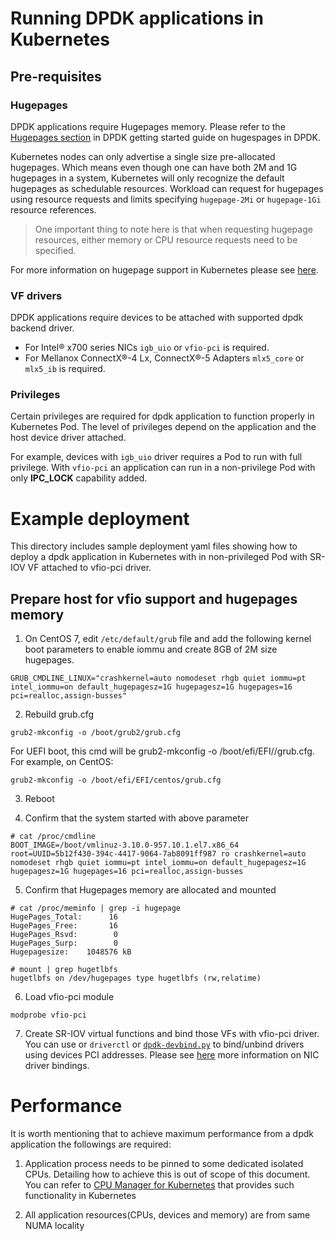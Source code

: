 # Running DPDK applications in Kubernetes

## Pre-requisites

### Hugepages
DPDK applications require Hugepages memory. Please refer to the [Hugepages section](http://doc.dpdk.org/guides/linux_gsg/sys_reqs.html#use-of-hugepages-in-the-linux-environment) in DPDK getting started guide on hugespages in DPDK.

Kubernetes nodes can only advertise a single size pre-allocated hugepages. Which means even though one can have both 2M and 1G hugepages in a system, Kubernetes will only recognize the default hugepages as schedulable resources. Workload can request for hugepages using resource requests and limits specifying `hugepage-2Mi` or `hugepage-1Gi` resource references.

> One important thing to note here is that when requesting hugepage resources, either memory or CPU resource requests need to be specified.

For more information on hugepage support in Kubernetes please see [here](https://kubernetes.io/docs/tasks/manage-hugepages/scheduling-hugepages/).


### VF drivers
DPDK applications require devices to be attached with supported dpdk backend driver.
* For Intel® x700 series NICs `igb_uio` or `vfio-pci` is required.
* For Mellanox ConnectX®-4 Lx, ConnectX®-5 Adapters `mlx5_core` or `mlx5_ib` is required.

### Privileges 
Certain privileges are required for dpdk application to function properly in Kubernetes Pod. The level of privileges depend on the application and the host device driver attached.

For example, devices with `igb_uio` driver requires a Pod to run with full privilege. With `vfio-pci` an application can run in a non-privilege Pod with only **IPC_LOCK** capability added.


# Example deployment
This directory includes sample deployment yaml files showing how to deploy a dpdk application in Kubernetes with in non-privileged Pod with SR-IOV VF attached to vfio-pci driver.

## Prepare host for vfio support and hugepages memory

1. On CentOS 7, edit `/etc/default/grub` file and add the following kernel boot parameters to enable iommu and create 8GB of 2M size hugepages.

```
GRUB_CMDLINE_LINUX="crashkernel=auto nomodeset rhgb quiet iommu=pt intel_iommu=on default_hugepagesz=1G hugepagesz=1G hugepages=16 pci=realloc,assign-busses"
```

2. Rebuild grub.cfg
```
grub2-mkconfig -o /boot/grub2/grub.cfg
```

For UEFI boot, this cmd will be grub2-mkconfig -o /boot/efi/EFI/<distro-name>/grub.cfg.
For example, on CentOS: 
```
grub2-mkconfig -o /boot/efi/EFI/centos/grub.cfg
```

3. Reboot

4. Confirm that the system started with above parameter
```
# cat /proc/cmdline
BOOT_IMAGE=/boot/vmlinuz-3.10.0-957.10.1.el7.x86_64 root=UUID=5b12f430-394c-4417-9064-7ab8091ff987 ro crashkernel=auto nomodeset rhgb quiet iommu=pt intel_iommu=on default_hugepagesz=1G hugepagesz=1G hugepages=16 pci=realloc,assign-busses

```
5. Confirm that Hugepages memory are allocated and mounted
```
# cat /proc/meminfo | grep -i hugepage
HugePages_Total:      16
HugePages_Free:       16
HugePages_Rsvd:        0
HugePages_Surp:        0
Hugepagesize:    1048576 kB

# mount | grep hugetlbfs
hugetlbfs on /dev/hugepages type hugetlbfs (rw,relatime)

```

6. Load vfio-pci module
```
modprobe vfio-pci
```

7. Create SR-IOV virtual functions and bind those VFs with vfio-pci driver. You can use or `driverctl` or [`dpdk-devbind.py`](https://github.com/DPDK/dpdk/blob/master/usertools/dpdk-devbind.py) to bind/unbind drivers using devices PCI addresses. Please see [here](https://dpdk-guide.gitlab.io/dpdk-guide/setup/binding.html) more information on NIC driver bindings.

# Performance
It is worth mentioning that to achieve maximum performance from a dpdk application the followings are required:

1. Application process needs to be pinned to some dedicated isolated CPUs. Detailing how to achieve this is out of scope of this document. You can refer to [CPU Manager for Kubernetes](https://github.com/intel/CPU-Manager-for-Kubernetes) that provides such functionality in Kubernetes

2. All application resources(CPUs, devices and memory) are from same NUMA locality
